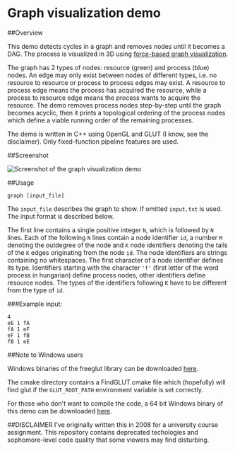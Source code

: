 Graph visualization demo
========================

##Overview

This demo detects cycles in a graph and removes nodes until it becomes a DAG.
The process is visualized in 3D using [force-based graph visualization](
https://en.wikipedia.org/wiki/Force-directed_graph_drawing).

The graph has 2 types of nodes: resource (green) and process (blue) nodes.
An edge may only exist between nodes of different types, i.e. no
resource to resource or process to process edges may exist.
A resource to process edge means the process has acquired the resource,
while a process to resource edge means the process wants to acquire the
resource.
The demo removes process nodes step-by-step until the graph becomes acyclic,
then it prints a topological ordering of the process nodes which define
a viable running order of the remaining processes.

The demo is written in C++ using OpenGL and GLUT (I know, see the disclaimer).
Only fixed-function pipeline features are used.

##Screenshot

![Screenshot of the graph visualization demo](
http://zogi.github.io/images/screenshot_graph.png)

##Usage

`graph [input_file]`

The `input_file` describes the graph to show. If omitted `input.txt` is used.
The input format is described below.

The first line contains a single positive integer `N`, which is followed
by `N` lines.
Each of the following `N` lines contain a node identifier `id`, a number `M`
denoting the outdegree of the node and `K` node identifiers denoting the
tails of the `K` edges originating from the node `id`.
The node identifiers are strings containing no whitespaces.
The first character of a node identifier defines its type.
Identifiers starting with the character `'f'` (first letter of the word process
in hungarian) define process nodes, other identifiers define resource nodes.
The types of the identifiers following `K` have to be different from the type of
`id`.

###Example input:

    4
    eE 1 fA
    fA 1 eF
    eF 1 fB
    fB 1 eE

##Note to Windows users

Windows binaries of the freeglut library can be downloaded [here](
http://www.transmissionzero.co.uk/software/freeglut-devel/).

The cmake directory contains a FindGLUT.cmake file which (hopefully) will
find glut if the `GLUT_ROOT_PATH` environment variable is set correctly.

For those who don't want to compile the code, a 64 bit Windows binary of this
demo can be downloaded [here](http://zogi.github.io/downloads/graph.zip).

##DISCLAIMER
I've originally written this in 2008 for a university course assignment.
This repository contains deprecated techologies and sophomore-level code
quality that some viewers may find disturbing.
